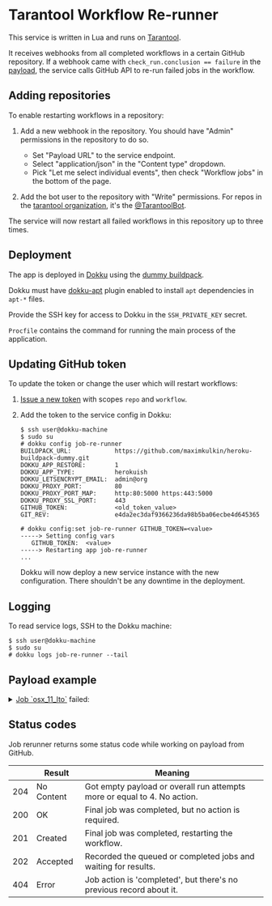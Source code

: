 # Tarantool Workflow Re-runner

This service is written in Lua and runs on [Tarantool](https://tarantool.io).

It receives webhooks from all completed workflows in a certain GitHub repository.
If a webhook came with `check_run.conclusion == failure` in the 
[payload](https://docs.github.com/en/developers/webhooks-and-events/webhooks/webhook-events-and-payloads#check_run), 
the service calls GitHub API to re-run failed jobs in the workflow.

## Adding repositories

To enable restarting workflows in a repository:

1. Add a new webhook in the repository.
   You should have "Admin" permissions in the repository to do so.
   
   * Set "Payload URL" to the service endpoint.
   * Select "application/json" in the "Content type" dropdown.
   * Pick "Let me select individual events", then check "Workflow jobs" in the bottom of the page.
   
   
2. Add the bot user to the repository with "Write" permissions.
   For repos in the [tarantool organization](https://github.com/tarantool),
   it's the [@TarantoolBot](https://github.com/TarantoolBot).
   
The service will now restart all failed workflows in this repository up to three times.

## Deployment

The app is deployed in [Dokku](https://dokku.com) using the 
[dummy buildpack](https://github.com/maximkulkin/heroku-buildpack-dummy).

Dokku must have [dokku-apt](https://github.com/dokku-community/dokku-apt)
plugin enabled to install `apt` dependencies in `apt-*` files.

Provide the SSH key for access to Dokku in the `SSH_PRIVATE_KEY` secret.

`Procfile` contains the command for running the main process of the application.

## Updating GitHub token

To update the token or change the user which will restart workflows:

1. [Issue a new token](https://github.com/settings/tokens/new) with scopes `repo` and `workflow`.
2. Add the token to the service config in Dokku:

    ```console
    $ ssh user@dokku-machine
    $ sudo su
    # dokku config job-re-runner
    BUILDPACK_URL:            https://github.com/maximkulkin/heroku-buildpack-dummy.git
    DOKKU_APP_RESTORE:        1
    DOKKU_APP_TYPE:           herokuish
    DOKKU_LETSENCRYPT_EMAIL:  admin@org
    DOKKU_PROXY_PORT:         80
    DOKKU_PROXY_PORT_MAP:     http:80:5000 https:443:5000
    DOKKU_PROXY_SSL_PORT:     443
    GITHUB_TOKEN:             <old_token_value>
    GIT_REV:                  e4da2ec3daf9366236da98b5ba06ecbe4d645365

    # dokku config:set job-re-runner GITHUB_TOKEN=<value>
    -----> Setting config vars
       GITHUB_TOKEN:  <value>
    -----> Restarting app job-re-runner
    ...
    ```
    
    Dokku will now deploy a new service instance with the new configuration.
    There shouldn't be any downtime in the deployment.
    
## Logging

To read service logs, SSH to the Dokku machine:

```console
$ ssh user@dokku-machine
$ sudo su
# dokku logs job-re-runner --tail
```

## Payload example

<details>
<summary>
<a href="https://github.com/tarantool/tarantool/runs/8039369388?check_suite_focus=true">Job `osx_11_lto`</a>
failed:
</summary>

```json
{
  "action": "completed",
  "workflow_job": {
    "id": 8039369388,
    "run_id": 2934728824,
    "run_url": "https://api.github.com/repos/tarantool/tarantool/actions/runs/2934728824",
    "run_attempt": 1,
    "node_id": "CR_kwDOAA3qbM8AAAAB3y8KrA",
    "head_sha": "48a3ecdac4c95d69f69ea17c5ccadb549d0d65b5",
    "url": "https://api.github.com/repos/tarantool/tarantool/actions/jobs/8039369388",
    "html_url": "https://github.com/tarantool/tarantool/runs/8039369388?check_suite_focus=true",
    "status": "completed",
    "conclusion": "failure",
    "started_at": "2022-08-26T15:16:28Z",
    "completed_at": "2022-08-26T15:28:00Z",
    "name": "osx_11_lto",
    "steps": [
      {
        "name": "Set up job",
        "status": "in_progress",
        "conclusion": null,
        "number": 1,
        "started_at": "2022-08-26T15:16:28.000Z",
        "completed_at": null
      }
    ],
    "check_run_url": "https://api.github.com/repos/tarantool/tarantool/check-runs/8039369388",
    "labels": [
      "macos-11"
    ],
    "runner_id": 244,
    "runner_name": "tntmac06",
    "runner_group_id": 1,
    "runner_group_name": "Default"
  },
  "repository": {
    "id": 911980,
    "node_id": "MDEwOlJlcG9zaXRvcnk5MTE5ODA=",
    "name": "tarantool",
    "full_name": "tarantool/tarantool",
    "private": false,
    "owner": {
      "login": "tarantool",
      "id": 2344919,
      "node_id": "MDEyOk9yZ2FuaXphdGlvbjIzNDQ5MTk=",
      "avatar_url": "https://avatars.githubusercontent.com/u/2344919?v=4",
      "gravatar_id": "",
      "url": "https://api.github.com/users/tarantool",
      "html_url": "https://github.com/tarantool",
      "followers_url": "https://api.github.com/users/tarantool/followers",
      "following_url": "https://api.github.com/users/tarantool/following{/other_user}",
      "gists_url": "https://api.github.com/users/tarantool/gists{/gist_id}",
      "starred_url": "https://api.github.com/users/tarantool/starred{/owner}{/repo}",
      "subscriptions_url": "https://api.github.com/users/tarantool/subscriptions",
      "organizations_url": "https://api.github.com/users/tarantool/orgs",
      "repos_url": "https://api.github.com/users/tarantool/repos",
      "events_url": "https://api.github.com/users/tarantool/events{/privacy}",
      "received_events_url": "https://api.github.com/users/tarantool/received_events",
      "type": "Organization",
      "site_admin": false
    },
    "html_url": "https://github.com/tarantool/tarantool",
    "description": "Get your data in RAM. Get compute close to data. Enjoy the performance.",
    "fork": false,
    "url": "https://api.github.com/repos/tarantool/tarantool",
    "forks_url": "https://api.github.com/repos/tarantool/tarantool/forks",
    "keys_url": "https://api.github.com/repos/tarantool/tarantool/keys{/key_id}",
    "collaborators_url": "https://api.github.com/repos/tarantool/tarantool/collaborators{/collaborator}",
    "teams_url": "https://api.github.com/repos/tarantool/tarantool/teams",
    "hooks_url": "https://api.github.com/repos/tarantool/tarantool/hooks",
    "issue_events_url": "https://api.github.com/repos/tarantool/tarantool/issues/events{/number}",
    "events_url": "https://api.github.com/repos/tarantool/tarantool/events",
    "assignees_url": "https://api.github.com/repos/tarantool/tarantool/assignees{/user}",
    "branches_url": "https://api.github.com/repos/tarantool/tarantool/branches{/branch}",
    "tags_url": "https://api.github.com/repos/tarantool/tarantool/tags",
    "blobs_url": "https://api.github.com/repos/tarantool/tarantool/git/blobs{/sha}",
    "git_tags_url": "https://api.github.com/repos/tarantool/tarantool/git/tags{/sha}",
    "git_refs_url": "https://api.github.com/repos/tarantool/tarantool/git/refs{/sha}",
    "trees_url": "https://api.github.com/repos/tarantool/tarantool/git/trees{/sha}",
    "statuses_url": "https://api.github.com/repos/tarantool/tarantool/statuses/{sha}",
    "languages_url": "https://api.github.com/repos/tarantool/tarantool/languages",
    "stargazers_url": "https://api.github.com/repos/tarantool/tarantool/stargazers",
    "contributors_url": "https://api.github.com/repos/tarantool/tarantool/contributors",
    "subscribers_url": "https://api.github.com/repos/tarantool/tarantool/subscribers",
    "subscription_url": "https://api.github.com/repos/tarantool/tarantool/subscription",
    "commits_url": "https://api.github.com/repos/tarantool/tarantool/commits{/sha}",
    "git_commits_url": "https://api.github.com/repos/tarantool/tarantool/git/commits{/sha}",
    "comments_url": "https://api.github.com/repos/tarantool/tarantool/comments{/number}",
    "issue_comment_url": "https://api.github.com/repos/tarantool/tarantool/issues/comments{/number}",
    "contents_url": "https://api.github.com/repos/tarantool/tarantool/contents/{+path}",
    "compare_url": "https://api.github.com/repos/tarantool/tarantool/compare/{base}...{head}",
    "merges_url": "https://api.github.com/repos/tarantool/tarantool/merges",
    "archive_url": "https://api.github.com/repos/tarantool/tarantool/{archive_format}{/ref}",
    "downloads_url": "https://api.github.com/repos/tarantool/tarantool/downloads",
    "issues_url": "https://api.github.com/repos/tarantool/tarantool/issues{/number}",
    "pulls_url": "https://api.github.com/repos/tarantool/tarantool/pulls{/number}",
    "milestones_url": "https://api.github.com/repos/tarantool/tarantool/milestones{/number}",
    "notifications_url": "https://api.github.com/repos/tarantool/tarantool/notifications{?since,all,participating}",
    "labels_url": "https://api.github.com/repos/tarantool/tarantool/labels{/name}",
    "releases_url": "https://api.github.com/repos/tarantool/tarantool/releases{/id}",
    "deployments_url": "https://api.github.com/repos/tarantool/tarantool/deployments",
    "created_at": "2010-09-15T07:59:26Z",
    "updated_at": "2022-08-25T09:47:42Z",
    "pushed_at": "2022-08-26T15:19:35Z",
    "git_url": "git://github.com/tarantool/tarantool.git",
    "ssh_url": "git@github.com:tarantool/tarantool.git",
    "clone_url": "https://github.com/tarantool/tarantool.git",
    "svn_url": "https://github.com/tarantool/tarantool",
    "homepage": "https://www.tarantool.io",
    "size": 89568,
    "stargazers_count": 2963,
    "watchers_count": 2963,
    "language": "Lua",
    "has_issues": true,
    "has_projects": true,
    "has_downloads": true,
    "has_wiki": true,
    "has_pages": true,
    "forks_count": 342,
    "mirror_url": null,
    "archived": false,
    "disabled": false,
    "open_issues_count": 1311,
    "license": {
      "key": "other",
      "name": "Other",
      "spdx_id": "NOASSERTION",
      "url": null,
      "node_id": "MDc6TGljZW5zZTA="
    },
    "allow_forking": true,
    "is_template": false,
    "web_commit_signoff_required": false,
    "topics": [
      "appserver",
      "database",
      "disk",
      "in-memory",
      "lua",
      "msgpack",
      "tarantool",
      "transactions"
    ],
    "visibility": "public",
    "forks": 342,
    "open_issues": 1311,
    "watchers": 2963,
    "default_branch": "master"
  },
  "organization": {
    "login": "tarantool",
    "id": 2344919,
    "node_id": "MDEyOk9yZ2FuaXphdGlvbjIzNDQ5MTk=",
    "url": "https://api.github.com/orgs/tarantool",
    "repos_url": "https://api.github.com/orgs/tarantool/repos",
    "events_url": "https://api.github.com/orgs/tarantool/events",
    "hooks_url": "https://api.github.com/orgs/tarantool/hooks",
    "issues_url": "https://api.github.com/orgs/tarantool/issues",
    "members_url": "https://api.github.com/orgs/tarantool/members{/member}",
    "public_members_url": "https://api.github.com/orgs/tarantool/public_members{/member}",
    "avatar_url": "https://avatars.githubusercontent.com/u/2344919?v=4",
    "description": "In-memory computing platform with flexible data schema."
  },
  "sender": {
    "login": "ylobankov",
    "id": 3645987,
    "node_id": "MDQ6VXNlcjM2NDU5ODc=",
    "avatar_url": "https://avatars.githubusercontent.com/u/3645987?v=4",
    "gravatar_id": "",
    "url": "https://api.github.com/users/ylobankov",
    "html_url": "https://github.com/ylobankov",
    "followers_url": "https://api.github.com/users/ylobankov/followers",
    "following_url": "https://api.github.com/users/ylobankov/following{/other_user}",
    "gists_url": "https://api.github.com/users/ylobankov/gists{/gist_id}",
    "starred_url": "https://api.github.com/users/ylobankov/starred{/owner}{/repo}",
    "subscriptions_url": "https://api.github.com/users/ylobankov/subscriptions",
    "organizations_url": "https://api.github.com/users/ylobankov/orgs",
    "repos_url": "https://api.github.com/users/ylobankov/repos",
    "events_url": "https://api.github.com/users/ylobankov/events{/privacy}",
    "received_events_url": "https://api.github.com/users/ylobankov/received_events",
    "type": "User",
    "site_admin": false
  }
}
```

</details>

## Status codes
Job rerunner returns some status code while working on payload from GitHub.

|     | Result     | Meaning                                                                  |
|-----|------------|--------------------------------------------------------------------------|
| 204 | No Content | Got empty payload or overall run attempts more or equal to 4. No action. |
| 200 | OK         | Final job was completed, but no action is required.                      |
| 201 | Created    | Final job was completed, restarting the workflow.                        |
| 202 | Accepted   | Recorded the queued or completed jobs and waiting for results.           |
| 404 | Error      | Job action is 'completed', but there's no previous record about it.      |
